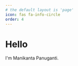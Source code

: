 ```yaml
---
# the default layout is 'page'
icon: fas fa-info-circle
order: 4
---
```


# Hello

I'm Manikanta Panuganti. 
